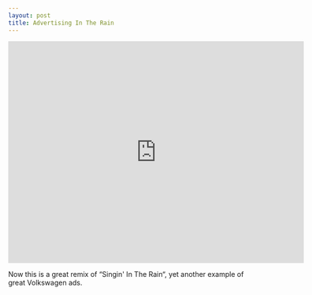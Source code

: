 ```yaml
---
layout: post
title: Advertising In The Rain
---
```

<iframe src="https://player.vimeo.com/video/7775155?color=ff9933&byline=0&portrait=0" width="600" height="450" frameborder="0" webkitallowfullscreen mozallowfullscreen allowfullscreen></iframe>

Now this is a great remix of “Singin' In The Rain“, yet another example of great Volkswagen ads.
